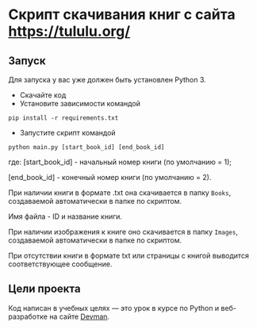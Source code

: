# Скрипт скачивания книг с сайта https://tululu.org/


## Запуск

Для запуска у вас уже должен быть установлен Python 3.

- Скачайте код
- Установите зависимости командой 
```
pip install -r requirements.txt
```
- Запустите скрипт командой 
```
python main.py [start_book_id] [end_book_id]
```
где:
[start_book_id] - начальный номер книги (по умолчанию = 1);

[end_book_id] - конечный номер книги (по умолчанию = 2).

При наличии книги в формате .txt она скачивается в папку ``Books``, создаваемой автоматически в папке по скриптом.

Имя файла - ID и название книги.

При наличии изображения к книге оно скачивается в папку ``Images``, создаваемой автоматически в папке по скриптом.

При отсутствии книги в формате txt или страницы с книгой выводится соответствующее сообщение.


## Цели проекта

Код написан в учебных целях — это урок в курсе по Python и веб-разработке на сайте [Devman](https://dvmn.org).
